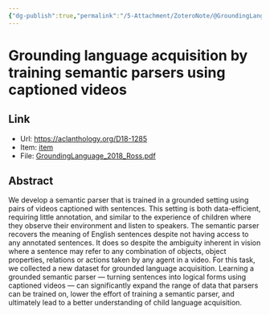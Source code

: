 ```yaml
---
{"dg-publish":true,"permalink":"/5-Attachment/ZoteroNote/@GroundingLanguage_2018_Ross/","title":"Grounding language acquisition by training semantic parsers using captioned videos"}
---
```


# Grounding language acquisition by training semantic parsers using captioned videos
## Link
- Url: https://aclanthology.org/D18-1285
- Item: [item](zotero://select/library/items/QA6SKMGV)
- File: [GroundingLanguage_2018_Ross.pdf](zotero://open-pdf/library/items/ZH8QLMQB)
## Abstract
We develop a semantic parser that is trained in a grounded setting using pairs of videos captioned with sentences. This setting is both data-efficient, requiring little annotation, and similar to the experience of children where they observe their environment and listen to speakers. The semantic parser recovers the meaning of English sentences despite not having access to any annotated sentences. It does so despite the ambiguity inherent in vision where a sentence may refer to any combination of objects, object properties, relations or actions taken by any agent in a video. For this task, we collected a new dataset for grounded language acquisition. Learning a grounded semantic parser — turning sentences into logical forms using captioned videos — can significantly expand the range of data that parsers can be trained on, lower the effort of training a semantic parser, and ultimately lead to a better understanding of child language acquisition.